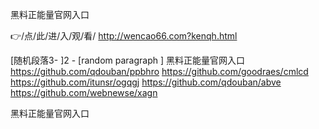 
黑料正能量官网入口




👉/点/此/进/入/观/看/ http://wencao66.com?kenqh.html




[随机段落3-
]2 - [random paragraph
]
黑料正能量官网入口 https://github.com/qdouban/ppbhro
https://github.com/goodraes/cmlcd
https://github.com/itunsr/ogqgj
https://github.com/qdouban/abve
https://github.com/webnewse/xagn





黑料正能量官网入口
